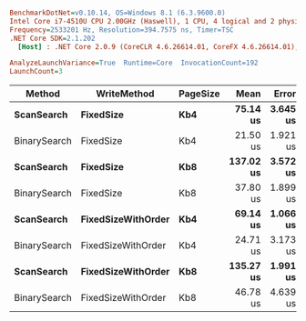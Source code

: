 ``` ini

BenchmarkDotNet=v0.10.14, OS=Windows 8.1 (6.3.9600.0)
Intel Core i7-4510U CPU 2.00GHz (Haswell), 1 CPU, 4 logical and 2 physical cores
Frequency=2533201 Hz, Resolution=394.7575 ns, Timer=TSC
.NET Core SDK=2.1.202
  [Host] : .NET Core 2.0.9 (CoreCLR 4.6.26614.01, CoreFX 4.6.26614.01), 64bit RyuJIT

AnalyzeLaunchVariance=True  Runtime=Core  InvocationCount=192  
LaunchCount=3  

```
|       Method |        WriteMethod | PageSize |      Mean |    Error |    StdDev |    Median |
|------------- |------------------- |--------- |----------:|---------:|----------:|----------:|
|   **ScanSearch** |          **FixedSize** |      **Kb4** |  **75.14 us** | **3.645 us** | **18.473 us** |  **66.66 us** |
| BinarySearch |          FixedSize |      Kb4 |  21.50 us | 1.921 us |  9.825 us |  19.66 us |
|   **ScanSearch** |          **FixedSize** |      **Kb8** | **137.02 us** | **3.572 us** | **18.263 us** | **132.71 us** |
| BinarySearch |          FixedSize |      Kb8 |  37.80 us | 1.899 us |  9.308 us |  37.57 us |
|   **ScanSearch** | **FixedSizeWithOrder** |      **Kb4** |  **69.14 us** | **1.066 us** |  **5.395 us** |  **68.42 us** |
| BinarySearch | FixedSizeWithOrder |      Kb4 |  24.71 us | 3.173 us | 13.402 us |  19.91 us |
|   **ScanSearch** | **FixedSizeWithOrder** |      **Kb8** | **135.27 us** | **1.991 us** |  **8.363 us** | **134.34 us** |
| BinarySearch | FixedSizeWithOrder |      Kb8 |  46.78 us | 4.639 us | 23.763 us |  44.56 us |
